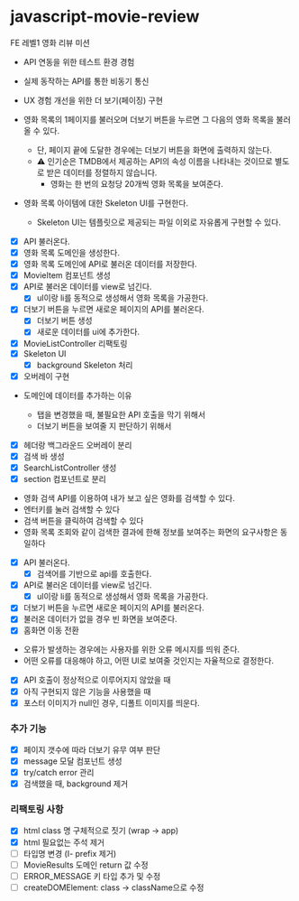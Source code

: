 # javascript-movie-review

FE 레벨1 영화 리뷰 미션

- API 연동을 위한 테스트 환경 경험
- 실제 동작하는 API를 통한 비동기 통신
- UX 경험 개선을 위한 더 보기(페이징) 구현

- 영화 목록의 1페이지를 불러오며 더보기 버튼을 누르면 그 다음의 영화 목록을 불러 올 수 있다.
  - 단, 페이지 끝에 도달한 경우에는 더보기 버튼을 화면에 출력하지 않는다.
  - ⚠️ 인기순은 TMDB에서 제공하는 API의 속성 이름을 나타내는 것이므로 별도로 받은 데이터를 정렬하지 않습니다.
    - 영화는 한 번의 요청당 20개씩 영화 목록을 보여준다.
- 영화 목록 아이템에 대한 Skeleton UI를 구현한다.

  - Skeleton UI는 템플릿으로 제공되는 파일 이외로 자유롭게 구현할 수 있다.

- [x] API 불러온다.
- [x] 영화 목록 도메인을 생성한다.
- [x] 영화 목록 도메인에 API로 불러온 데이터를 저장한다.
- [x] MovieItem 컴포넌트 생성
- [x] API로 불러온 데이터를 view로 넘긴다.
  - [x] ul이랑 li를 동적으로 생성해서 영화 목록을 가공한다.
- [x] 더보기 버튼을 누르면 새로운 페이지의 API를 불러온다.
  - [x] 더보기 버튼 생성
  - [x] 새로운 데이터를 ui에 추가한다.
- [x] MovieListController 리팩토링
- [x] Skeleton UI
  - [x] background Skeleton 처리
- [x] 오버레이 구현

- 도메인에 데이터를 추가하는 이유

  - 탭을 변경했을 때, 불필요한 API 호출을 막기 위해서
  - 더보기 버튼을 보여줄 지 판단하기 위해서

- [x] 헤더랑 백그라운드 오버레이 분리
- [x] 검색 바 생성
- [x] SearchListController 생성
- [x] section 컴포넌트로 분리

- 영화 검색 API를 이용하여 내가 보고 싶은 영화를 검색할 수 있다.
- 엔터키를 눌러 검색할 수 있다
- 검색 버튼을 클릭하여 검색할 수 있다
- 영화 목록 조회와 같이 검색한 결과에 한해 정보를 보여주는 화면의 요구사항은 동일하다

- [x] API 불러온다.
  - [x] 검색어를 기반으로 api를 호출한다.
- [x] API로 불러온 데이터를 view로 넘긴다.
  - [x] ul이랑 li를 동적으로 생성해서 영화 목록을 가공한다.
- [x] 더보기 버튼을 누르면 새로운 페이지의 API를 불러온다.
- [x] 불러온 데이터가 없을 경우 빈 화면을 보여준다.
- [x] 홈화면 이동 전환

- 오류가 발생하는 경우에는 사용자를 위한 오류 메시지를 띄워 준다.
- 어떤 오류를 대응해야 하고, 어떤 UI로 보여줄 것인지는 자율적으로 결정한다.

- [x] API 호출이 정상적으로 이루어지지 않았을 때
- [x] 아직 구현되지 않은 기능을 사용했을 때
- [x] 포스터 이미지가 null인 경우, 디폴트 이미지를 띄운다.

### 추가 기능

- [x] 페이지 갯수에 따라 더보기 유무 여부 판단
- [x] message 모달 컴포넌트 생성
- [x] try/catch error 관리
- [x] 검색했을 때, background 제거

### 리팩토링 사항

- [x] html class 명 구체적으로 짓기 (wrap -> app)
- [x] html 필요없는 주석 제거
- [ ] 타입명 변경 (I- prefix 제거)
- [ ] MovieResults 도메인 return 값 수정
- [ ] ERROR_MESSAGE 키 타입 추가 및 수정
- [ ] createDOMElement: class -> className으로 수정
